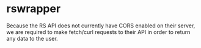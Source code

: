 # rswrapper
Because the RS API does not currently have CORS enabled on their server, we are required to make fetch/curl requests to their API in order to return any data to the user.
